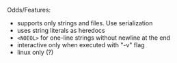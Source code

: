 Odds/Features:

- supports only strings and files. Use serialization
- uses string literals as heredocs
- `<NOEOL>` for one-line strings without newline at the end
- interactive only when executed with "-v" flag
- linux only (?)

